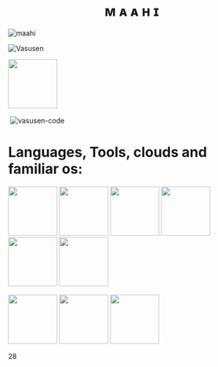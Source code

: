 <h1 align="center">
  <b>ᴍ ᴀ ᴀ ʜ ɪ</b>
</h1>

<p><img align="center" src="https://github-profile-trophy.vercel.app/?username=vasusen-code&theme=dracula" alt="maahi" /></p>

<p align="left"> <img src="https://komarev.com/ghpvc/?username=Vasusen-code&label=Profile%20views&color=0e75b6&style=flat-square" alt="Vasusen" /> </p>

<p><a href="https://t.me/MaheshChauhan"> <img src="https://img.shields.io/badge/Telegram-grey?style=for-the-badge" width="100""/></a></p>

<p>&nbsp;<img align="center" src="https://github-readme-stats.vercel.app/api?username=vasusen-code&show_icons=true&theme=midnight-purple&locale=en" alt="vasusen-code" /></p>

# Languages, Tools, clouds and familiar os:
  
<p><a 
<img src="https://img.shields.io/badge/Python-blue?style=for-the-badge&logo=python" width="100""/>
<img src="https://img.shields.io/badge/MongoDB-green?style=for-the-badge&logo=mongodb" width="100""/>
<img src="https://img.shields.io/badge/Telethon-gold?style=for-the-badge&logo=telethon" width="100""/>
<img src="https://img.shields.io/badge/Heroku-blueviolet?style=for-the-badge&logo=heroku" width="100""/>
<img src="https://img.shields.io/badge/Railway-grey?style=for-the-badge&logo=railway" width="100""/>
<img src="https://img.shields.io/badge/CloudFlare-orange?style=for-the-badge&logo=cloud" width="100""/>
<img src="https://img.shields.io/badge/CloudSigma-darkred?style=for-the-badge&logo=cloud" width="100""/>
</a></p>
<p><a
<img src="https://img.shields.io/badge/GitHubActions-darkblue?style=for-the-badge&logo=githubactions" width="100""/>
<img src="https://img.shields.io/badge/Ubuntu-white?style=for-the-badge&logo=ubuntu" width="100""/>
<img src="https://img.shields.io/badge/Oracle-brown?style=for-the-badge&logo=oracle" width="100""/>
<img src="https://img.shields.io/badge/Termux-black?style=for-the-badge&logo=termux" width="100""/>                       </a></p>                           
                   28 

  
  
